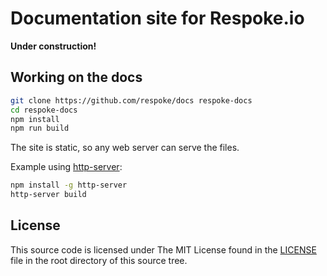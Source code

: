 # Documentation site for Respoke.io

**Under construction!**

## Working on the docs

```bash
git clone https://github.com/respoke/docs respoke-docs
cd respoke-docs
npm install
npm run build
```

The site is static, so any web server can serve the files.

Example using [http-server](https://github.com/nodeapps/http-server):

```bash
npm install -g http-server
http-server build
```

## License

This source code is licensed under The MIT License found in the
[LICENSE](LICENSE) file in the root directory of this source tree.
